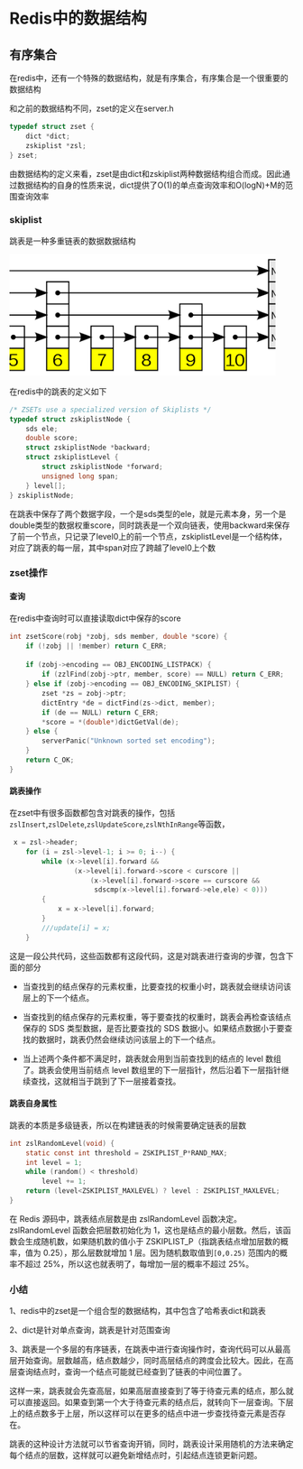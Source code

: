 # Redis中的数据结构
## 有序集合
在redis中，还有一个特殊的数据结构，就是有序集合，有序集合是一个很重要的数据结构

和之前的数据结构不同，zset的定义在server.h

```c
typedef struct zset {
    dict *dict;
    zskiplist *zsl;
} zset;
```

由数据结构的定义来看，zset是由dict和zskiplist两种数据结构组合而成。因此通过数据结构的自身的性质来说，dict提供了O(1)的单点查询效率和O(logN)+M的范围查询效率

### skiplist

跳表是一种多重链表的数据数据结构

![跳表](./static/skiplist.jpg "skilplist")

在redis中的跳表的定义如下

```c
/* ZSETs use a specialized version of Skiplists */
typedef struct zskiplistNode {
    sds ele;
    double score;
    struct zskiplistNode *backward;
    struct zskiplistLevel {
        struct zskiplistNode *forward;
        unsigned long span;
    } level[];
} zskiplistNode;
```

在跳表中保存了两个数据字段，一个是sds类型的ele，就是元素本身，另一个是double类型的数据权重score，同时跳表是一个双向链表，使用backward来保存了前一个节点，只记录了level0上的前一个节点，zskiplistLevel是一个结构体，对应了跳表的每一层，其中span对应了跨越了level0上个数

### zset操作
#### 查询

在redis中查询时可以直接读取dict中保存的score

```c
int zsetScore(robj *zobj, sds member, double *score) {
    if (!zobj || !member) return C_ERR;

    if (zobj->encoding == OBJ_ENCODING_LISTPACK) {
        if (zzlFind(zobj->ptr, member, score) == NULL) return C_ERR;
    } else if (zobj->encoding == OBJ_ENCODING_SKIPLIST) {
        zset *zs = zobj->ptr;
        dictEntry *de = dictFind(zs->dict, member);
        if (de == NULL) return C_ERR;
        *score = *(double*)dictGetVal(de);
    } else {
        serverPanic("Unknown sorted set encoding");
    }
    return C_OK;
}
```
#### 跳表操作

在zset中有很多函数都包含对跳表的操作，包括` zslInsert`,`zslDelete`,`zslUpdateScore`,`zslNthInRange`等函数，

```c
 x = zsl->header;
    for (i = zsl->level-1; i >= 0; i--) {
        while (x->level[i].forward &&
                (x->level[i].forward->score < curscore ||
                    (x->level[i].forward->score == curscore &&
                     sdscmp(x->level[i].forward->ele,ele) < 0)))
        {
            x = x->level[i].forward;
        }
        ///update[i] = x;
    }
```
这是一段公共代码，这些函数都有这段代码，这是对跳表进行查询的步骤，包含下面的部分

* 当查找到的结点保存的元素权重，比要查找的权重小时，跳表就会继续访问该层上的下一个结点。

* 当查找到的结点保存的元素权重，等于要查找的权重时，跳表会再检查该结点保存的 SDS 类型数据，是否比要查找的 SDS 数据小。如果结点数据小于要查找的数据时，跳表仍然会继续访问该层上的下一个结点。

* 当上述两个条件都不满足时，跳表就会用到当前查找到的结点的 level 数组了。跳表会使用当前结点 level 数组里的下一层指针，然后沿着下一层指针继续查找，这就相当于跳到了下一层接着查找。

#### 跳表自身属性
跳表的本质是多级链表，所以在构建链表的时候需要确定链表的层数

```c
int zslRandomLevel(void) {
    static const int threshold = ZSKIPLIST_P*RAND_MAX;
    int level = 1;
    while (random() < threshold)
        level += 1;
    return (level<ZSKIPLIST_MAXLEVEL) ? level : ZSKIPLIST_MAXLEVEL;
}
```
在 Redis 源码中，跳表结点层数是由 zslRandomLevel 函数决定。zslRandomLevel 函数会把层数初始化为 1，这也是结点的最小层数。然后，该函数会生成随机数，如果随机数的值小于 ZSKIPLIST_P（指跳表结点增加层数的概率，值为 0.25），那么层数就增加 1 层。因为随机数取值到`[0,0.25)` 范围内的概率不超过 25%，所以这也就表明了，每增加一层的概率不超过 25%。


### 小结
1、redis中的zset是一个组合型的数据结构，其中包含了哈希表dict和跳表

2、dict是针对单点查询，跳表是针对范围查询

3、跳表是一个多层的有序链表，在跳表中进行查询操作时，查询代码可以从最高层开始查询。层数越高，结点数越少，同时高层结点的跨度会比较大。因此，在高层查询结点时，查询一个结点可能就已经查到了链表的中间位置了。

这样一来，跳表就会先查高层，如果高层直接查到了等于待查元素的结点，那么就可以直接返回。如果查到第一个大于待查元素的结点后，就转向下一层查询。下层上的结点数多于上层，所以这样可以在更多的结点中进一步查找待查元素是否存在。

跳表的这种设计方法就可以节省查询开销，同时，跳表设计采用随机的方法来确定每个结点的层数，这样就可以避免新增结点时，引起结点连锁更新问题。







